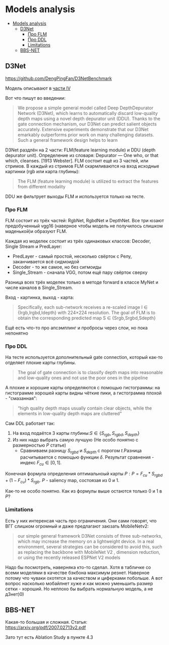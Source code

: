 # Models analysis

- [Models analysis](#models-analysis)
  - [D3Net](#d3net)
    - [Про FLM](#про-flm)
    - [Про DDL](#про-ddl)
    - [Limitations](#limitations)
  - [BBS-NET](#bbs-net)

## D3Net

https://github.com/DengPingFan/D3NetBenchmark

Модель описывают в [части IV](https://arxiv.org/pdf/1907.06781.pdf)

Вот что пишут во введении:

> We propose a simple general model called Deep DepthDepurator Network (D3Net), which learns to automatically discard low-quality depth maps using a novel depth depurator unit (DDU). Thanks to the gate connection mechanism, our D3Net can predict salient objects accurately. Extensive experiments demonstrate that our D3Net  emarkably outperforms prior work on many challenging datasets. Such a general framework design helps to learn

D3Net раздлён на 2 части: FLM(feature learning module) и DDU (depth depurator unit). Определение из словаря: Depurator — One who, or that which, cleanses. [1913 Webster]. FLM состоит ещё из 3 частей, или стримов. В каждый из стримов FLM скармливаются на вход исходные картинки (rgb или карта глубины):

> The FLM (feature learning module) is
utilized to extract the features from different modality

DDU же фильтрует выходы FLM и используется только на тесте.

### Про FLM

FLM состоит из трёх частей: RgbNet, RgbdNet и DepthNet. Все три юзают предобученный vgg16 (наверное чтобы модель не получилось слишком маденькой)и образуют FLM.

Каждая из моделек состоит из трёх одинаковых классов: Decoder, Single Stream и PredLayer:

* PredLayer - самый простой, несколько свёрток с Релу, заканчивается всё сидмоидой
* Decoder - то же самое, но без сигмоиды
* Single_Stream  - сначала VGG, потом ещё пару свёрток сверху

Разница всех трёх моделек только в методе forward в классе MyNet и числе каналов в Single_Stream.

Вход - картинка, выход - карта:
> Specifically, each sub-network receives a re-scaled image I ∈ {Irgb,Irgbd,Idepth} with 224×224 resolution. The goal of FLM is to obtain the corresponding predicted map S ∈ {Srgb,Srgbd,Sdepth}

Ещё есть что-то про апсэмплинг и пробросы через слои, но пока непонятно

### Про DDL

На тесте используется дополнительный gate connection, который как-то отделяет плохие карты глубины.
> The goal of gate connection is to classify depth
maps into reasonable and low-quality ones and not use the
poor ones in the pipeline

А плохие и хорошие карты определяются с помощью гистограммы: на гистограмме хорошей карты видны чёткие пики, а гистограмма плохой - "смазанная":

> “high quality depth maps usually contain clear objects, while
the elements in low-quality depth maps are cluttered"

Сам DDL работает так:

1. На вход подаётся 3 карты глубины:$S \in \{S_{rgb}, S_{rgbd}, S_{depth}\}$
1. Из них надо выбрать самую лучшую (Не особо понятно с размерностью $P$  статье)
    * Сравниваем разницу $S_{rgbd}$ и $S_{depth}$ с порогом $t$.Разница расчитывается с помощью функции $\delta$. Результат сравнения - индекс $F_{cu}\in [0,1]$.

Конечная формула определения оптимальноый карты $P: P=F_{cu} * S_{rgbd} + (1-F_{cu}) * S_{rgb}$. $P$ - saliency map, состоязая из 0 и 1.

Как-то не особо понятно. Как из формулы выше остаются только 0 и 1 в $P$?

### Limitations

Есть у них интеренсая часть про ограничения. Они сами говорят, что ВГГ слишком огромный и даже предлагают заюзать MobileNetv2:
> our simple general framework D3Net consists of
three sub-networks, which may increase the memory on a lightweight device. In a real environment, several strategies can be
considered to avoid this, such as replacing the backbone with
MobileNet V2 , dimension reduction, or using the
recently released ESPNet V2 models

Надо бы посмотреть, наверняка кто-то сделал. Хотя в табличке со всеми моделями в качестве бэкбона максимум резнет. Наверное потому что чуваки охотятся за качеством и циферками побольше. А вот вопрос насколько мобайлнет хуже и как можно уменьшить размер сетки - хороший. Но неплохо бы выбрать нормальную модель, а не д3нет)0)

## BBS-NET

Какая-то большая и сложная.
Статья: https://arxiv.org/pdf/2007.02713v2.pdf

Зато тут есть Ablation Study в пункте 4.3
